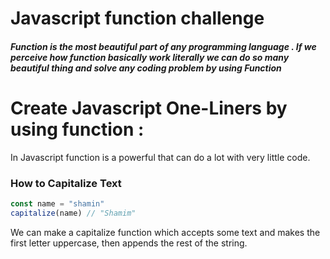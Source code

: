 # Javascript function challenge
##### Function is the most beautiful part of any programming language . If we perceive how function basically work literally we can do so many beautiful thing and solve any coding problem by using <strong> Function </strong>


# Create Javascript One-Liners by using function :
In Javascript function is a powerful that can do a lot with very little code.


###  How to Capitalize Text

```js
const name = "shamin"
capitalize(name) // "Shamim"

```

 We can make a capitalize function which accepts some text and makes the first letter uppercase, then appends the rest of the string.
